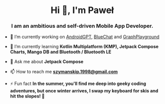 <h1 align="center">Hi 👋, I'm Paweł</h1>
<h3 align="center">I am an ambitious and self-driven Mobile App Developer.</h3>

- 🔭 I’m currently working on [AndroidGPT](https://github.com/Pablit0x/AndroidGPT), [BlueChat](https://github.com/Pablit0x/BlueChat) and [GraphPlayground](https://github.com/Pablit0x/GraphPlayground)

- 🌱 I’m currently learning **Kotlin Multiplatform (KMP), Jetpack Compose Charts, Mango DB and Bluetooth / Bluetooth LE**

- 💬 Ask me about **Jetpack Compose**

- 📫 How to reach me **szymanskip.1998@gmail.com**

- ⚡ Fun fact **In the summer, you'll find me deep into geeky coding adventures, but once winter arrives, I swap my keyboard for skis and hit the slopes! 🎿**


</p>
